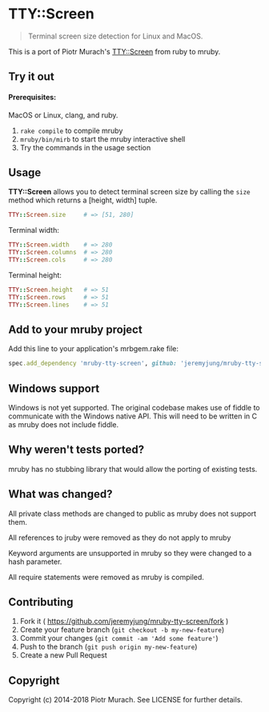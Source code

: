 # TTY::Screen

> Terminal screen size detection for Linux and MacOS.

This is a port of Piotr Murach's [TTY::Screen](https://github.com/piotrmurach/tty-screen) from ruby to mruby.

## Try it out

#### Prerequisites:

MacOS or Linux, clang, and ruby.
1. `rake compile` to compile mruby
2. `mruby/bin/mirb` to start the mruby interactive shell
3. Try the commands in the usage section

## Usage

**TTY::Screen** allows you to detect terminal screen size by calling the `size` method which returns a [height, width] tuple.

```ruby
TTY::Screen.size     # => [51, 280]
```

Terminal width:

```ruby
TTY::Screen.width    # => 280
TTY::Screen.columns  # => 280
TTY::Screen.cols     # => 280
```

Terminal height:

```ruby
TTY::Screen.height   # => 51
TTY::Screen.rows     # => 51
TTY::Screen.lines    # => 51
```

## Add to your mruby project

Add this line to your application's mrbgem.rake file:
```ruby
spec.add_dependency 'mruby-tty-screen', github: 'jeremyjung/mruby-tty-screen'
```

## Windows support

Windows is not yet supported.  The original codebase makes use of fiddle to communicate with the Windows native API.  This will need to be written in C as mruby does not include fiddle.

## Why weren't tests ported?

mruby has no stubbing library that would allow the porting of existing tests.

## What was changed?

All private class methods are changed to public as mruby does not support them.

All references to jruby were removed as they do not apply to mruby

Keyword arguments are unsupported in mruby so they were changed to a hash parameter.

All require statements were removed as mruby is compiled.

## Contributing

1. Fork it ( https://github.com/jeremyjung/mruby-tty-screen/fork )
2. Create your feature branch (`git checkout -b my-new-feature`)
3. Commit your changes (`git commit -am 'Add some feature'`)
4. Push to the branch (`git push origin my-new-feature`)
5. Create a new Pull Request

## Copyright

Copyright (c) 2014-2018 Piotr Murach. See LICENSE for further details.
